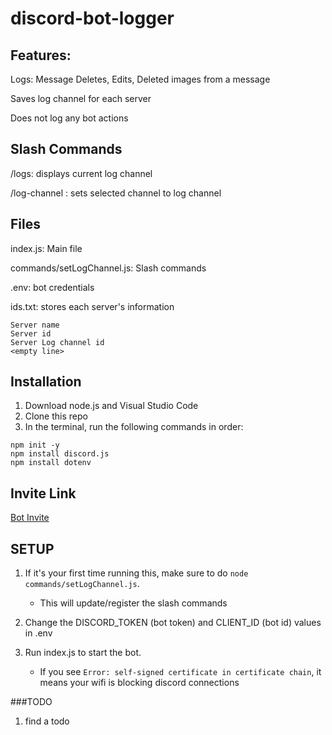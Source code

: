 # discord-bot-logger

## Features:

Logs: Message Deletes, Edits, Deleted images from a message

Saves log channel for each server

Does not log any bot actions


## Slash Commands

/logs: displays current log channel

/log-channel <channel>: sets selected channel to log channel


## Files

index.js: Main file

commands/setLogChannel.js: Slash commands

.env: bot credentials

ids.txt: stores each server's information
```
Server name
Server id
Server Log channel id
<empty line>
```

## Installation

1. Download node.js and Visual Studio Code
2. Clone this repo
3. In the terminal, run the following commands in order:
```
npm init -y
npm install discord.js
npm install dotenv
```

## Invite Link

[Bot Invite](https://discord.com/api/oauth2/authorize?client_id=1143047164520583188&permissions=8&scope=bot)

## SETUP
1. If it's your first time running this, make sure to do `node commands/setLogChannel.js`.

   - This will update/register the slash commands

2. Change the DISCORD_TOKEN (bot token) and CLIENT_ID (bot id) values in .env

3. Run index.js to start the bot.
   - If you see `Error: self-signed certificate in certificate chain`, it means your wifi is blocking discord connections

###TODO

1. find a todo
